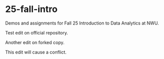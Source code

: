 # 25-fall-intro
Demos and assignments for Fall 25 Introduction to Data Analytics at NWU.

Test edit on official repository.

Another edit on forked copy.

This edit will cause a conflict.
